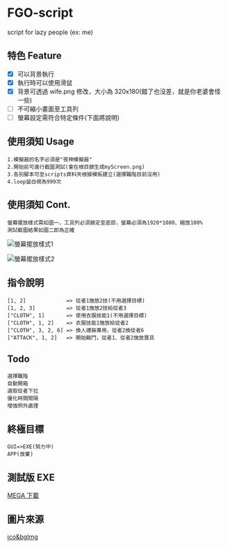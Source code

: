 # FGO-script

script for lazy people (ex: me)

## 特色 Feature

-   [x] 可以背景執行
-   [x] 執行時可以使用滑鼠
-   [x] 背景可透過 wife.png 修改，大小為 320x180(錯了也沒差，就是你老婆會怪一些)
-   [ ] 不可縮小畫面至工具列
-   [ ] 螢幕設定需符合特定條件(下面將說明)

## 使用須知 Usage

    1.模擬器的名字必須是"夜神模擬器"
    2.開始前可進行截圖測試(會在根目錄生成myScreen.png)
    3.各別腳本可至scripts資料夾根據模板建立(選擇職階目前沒用)
    4.loop留白視為999次

## 使用須知 Cont.

    螢幕擺放樣式需如圖一，工具列必須鎖定至底部，螢幕必須為1920*1080、縮放100%
    測試截圖結果如圖二即為正確

![螢幕擺放樣式1](https://i.imgur.com/sRnU03B.png)

![螢幕擺放樣式2](https://i.imgur.com/QEbOJlT.png)

## 指令說明

    [1, 2]             => 從者1施放2技(不用選擇目標)
    [1, 2, 3]          => 從者1施放2技給從者3
    ["CLOTH", 1]       => 使用衣服技能1(不用選擇目標)
    ["CLOTH", 1, 2]    => 衣服技能1施放給從者2
    ["CLOTH", 3, 2, 6] => 換人禮裝專用，從者2換從者6
    ["ATTACK", 1, 2]   => 開始戰鬥，從者1、從者2施放寶具

## Todo

    選擇職階
    自動開箱
    選取從者下拉
    優化時間間隔
    增強例外處理

## 終極目標

```
GUI=>EXE(努力中)
APP(放棄)
```

## 測試版 EXE

[MEGA 下載](https://mega.nz/file/oy5AQZYA#1xfskIrAFqQDQb7cgsNftCSBVTCTdP1c4yy6Pvs2xww)

## 圖片來源

[ico&bgImg](https://twitter.com/erichpcsc/status/1201033067135033344)